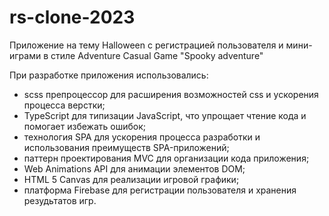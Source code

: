 # rs-clone-2023

Приложение на тему Halloween с регистрацией пользователя и мини-играми в стиле Adventure Casual Game "Spooky adventure"

При разработке приложения использовались:

- scss препроцессор для расширения возможностей css и ускорения процесса верстки;
- TypeScript для типизации JavaScript, что упрощает чтение кода и помогает избежать ошибок;
- технология SPA для ускорения процесса разработки и использования преимуществ SPA-приложений;
- паттерн проектирования MVC для организации кода приложения;
- Web Animations API для анимации элементов DOM;
- HTML 5 Canvas для реализации игровой графики;
- платформа Firebase для регистрации пользователя и хранения резудьтатов игр.
